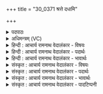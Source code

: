 +++
title = "30_0371 श्रत्ते दधामि"

+++
<details><summary>पदपाठः</summary>

श्र꣢त्। ते꣣। दधामि। प्रथमा꣡य꣢। म꣣न्य꣡वे꣢। अ꣡ह꣢꣯न्। यत्। द꣡स्यु꣢꣯म्। न꣡र्य꣢꣯म्। वि꣣वेः꣢। अ꣣पः꣢। उ꣣भे꣡इति꣢। यत्। त्वा꣣। रो꣡द꣢꣯सी꣣इ꣡ति꣢। धा꣡व꣢꣯ताम्। अ꣡नु꣢꣯। भ्य꣡सा꣢꣯ते꣣। शु꣡ष्मा꣢꣯त्। पृ꣣थिवी꣢। चि꣣त्। अद्रिवः। अ। द्रिवः। ३७१।
</details>

<details><summary>अधिमन्त्रम् (VC)</summary>

- इन्द्रः
- सुवेदाः शैलूषिः
- जगती
- निषादः
- ऐन्द्रं काण्डम्
</details>

<details><summary>हिन्दी : आचार्य रामनाथ वेदालंकार - विषयः</summary>

अगले मन्त्र में इन्द्र नाम से जगदीश्वर की महिमा का गान किया गया है।
</details>

<details><summary>हिन्दी : आचार्य रामनाथ वेदालंकार - पदार्थः</summary>

पदार्थान्वयभाषाः -  हे इन्द्र जगदीश्वर ! मैं (ते) तेरे (प्रथमाय) सर्वोत्कृष्ट (मन्यवे) तेज के प्रति (श्रत् दधामि) श्रद्धा करता हूँ, (यत्) क्योंकि, तू (दस्युम्) यज्ञादि कर्मों के विध्वंसक दुर्भिक्ष को अथवा रात्रि के अन्धकार को (अहन्) नष्ट करता है, (नर्यम्) मनुष्यों के हितकर रूप में (अपः) मेघ-जलों को (विवेः) भूमि पर बरसाता है, और (यत्) क्योंकि (उभे रोदसी) द्युलोक और पृथिवी-लोक दोनों (त्वा) तेरे (अनु धावताम्) पीछे-पीछे दौड़ते हैं। हे (अद्रिवः) प्रतापरूपवज्रवाले ! तेरे (शुष्मात्) बल से (पृथिवी चित्) अन्तरिक्ष भी (भ्यसाते) भय से काँपता है ॥२॥
</details>

<details><summary>हिन्दी : आचार्य रामनाथ वेदालंकार - भावार्थः</summary>

भावार्थभाषाः -  सूर्य के प्रकाश से रात्रि के अन्धकार का निवारण होना, बादल से वर्षा होना, द्यावापृथिवी के मध्य में विद्यमान लोक-लोकान्तरों का नियन्त्रण होना, सूर्य और भूमि का परस्पर सामञ्जस्य होना इत्यादि जो कुछ भी व्यवस्था जगत् में दिखायी देती है, उसका करनेवाला जगदीश्वर ही है। इस लिए हमें उसके प्रताप पर श्रद्धा करनी चाहिए ॥२॥
</details>

<details><summary>संस्कृत : आचार्य रामनाथ वेदालंकार - विषयः</summary>

अथेन्द्रनाम्ना जगदीश्वरस्य महिमानं गायति।
</details>

<details><summary>संस्कृत : आचार्य रामनाथ वेदालंकार - पदार्थः</summary>

पदार्थान्वयभाषाः -  हे इन्द्र जगदीश्वर ! अहम् (ते) तव (प्रथमाय) सर्वोत्कृष्टाय (मन्यवे) तेजसे (श्रत् दधामि) श्रद्धां करोमि, (यत्) यस्मात्, त्वम् (दस्युम्) यज्ञादिकर्मणामुपक्षपयितृ अवर्षणम् यद्वा रात्रेरन्धकारम्। दस्युः, दस्यतेः क्षयार्थात्। उपदस्यन्त्यस्मिन् रसाः, उपदासयति कर्माणि। निरु० ७।२२। (अहन्) हंसि, (नर्यम्२) नरहितकरं यथा स्यात् तथा (अपः) मेघजलानि (विवेः३) भूतलं प्रति गमयसि। वी गत्यादिषु, अत्र ण्यर्थगर्भः, ततो लङि ‘बहुलं छन्दसि। अ० २।४।७६’ इति शपः श्लौ, द्वित्वे, अडभावे रूपम्। (यत्) यस्मात् च (उभे रोदसी) द्वे अपि द्यावापृथिव्यौ (त्वा) त्वाम्, त्वच्छासनमित्यर्थः (अनु धावताम्) अनुधावतः। गत्यर्थाद् धावतेर्लडर्थे लङि प्रथमपुरुषस्य द्विवचने रूपम्, ‘बहुलं छन्दस्यमाङ्योगेऽपि। अ० ६।४।७५’ इत्यडागमाभावः। हे (अद्रिवः) प्रतापरूपवज्रवन् ! तव (शुष्मात्) बलात्। शुष्ममिति बलनाम। निघं० २।९। (पृथिवी चित्) अन्तरिक्षमपि। पृथिवी इत्यन्तरिक्षनामसु पठितम्। निघं० १।३। भूमेरुल्लेखः पूर्वं ‘रोदसी’ इति पदे कृत एवेत्यत्र पृथिवीपदेन अन्तरिक्षं वाच्यं भवति। (भ्यसाते४) भयाद् वेपेते। भ्यसते रेजते इति भयवेपनयोः निरु० ३।२१। लेटि ‘लेटोऽडाटौ। अ० ३।४।९४’ इत्याडागमः। मन्त्रान्तरं चात्र ‘यस्य॒ शुष्मा॒द् रोद॑सी॒ अभ्य॑सेताम्’ ऋ० २।१२।१ इति। तथा चोपनिषद्वर्णः—भयादस्याग्निस्तपति भयात्तपति सूर्यः। भयादिन्द्रश्च वायुश्च मृत्युर्धावति पञ्चमः (कठ० ६।३) इति ॥२॥
</details>

<details><summary>संस्कृत : आचार्य रामनाथ वेदालंकार - भावार्थः</summary>

भावार्थभाषाः -  सूर्यप्रकाशाद् रात्रेस्तमसो निवारणं, मेघाद् वृष्टिः, द्यावापृथिव्योर्मध्ये विद्यमानानां लोकलोकान्तराणां नियमनं, सूर्यस्य पृथिव्याश्च परस्परं सामञ्जस्यम् इत्यादि या काचिद् व्यवस्था जगति विलोक्यते तस्याः कर्ता जगदीश्वर एव। अतोऽस्माभिस्तस्य प्रतापे श्रद्धा विधेया ॥२॥
</details>

<details><summary>संस्कृत : आचार्य रामनाथ वेदालंकार - पादटिप्पनी</summary>

टिप्पणी:   १. ऋ० १०।१४७।१, ऋषिः सुवेदाः शैरीषिः। ‘दस्युं’ इत्यत्र ‘वृत्रं’, उत्तरार्धे च ‘उभे यत्त्वा भवतो रोदसी अनु रेजते शुष्मात् पृथिवी चिदद्रिवः’ इति पाठः। २. नर्यं नरहितम्। नर्यमिति क्रियाविशेषणम्—इति भ०। ३. वेतेः गतिकर्मणः अन्तर्णीतण्यर्थस्य रूपं विवेरिति—भ०। ४. माधवभरतस्वामिनोः पदकारस्य च मते ‘भ्यसात् ते’ इति पाठः। तत्र ‘ते शुष्मात् पृथिवी चित् भ्यसात्’ इति योजना कार्या।
</details>
